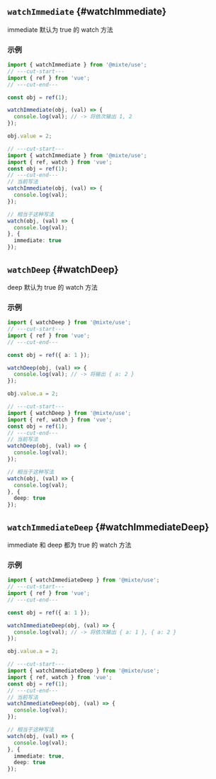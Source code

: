 ## `watchImmediate` {#watchImmediate}

immediate 默认为 true 的 watch 方法

### 示例

```ts twoslash
import { watchImmediate } from '@mixte/use';
// ---cut-start---
import { ref } from 'vue';
// ---cut-end---

const obj = ref(1);

watchImmediate(obj, (val) => {
  console.log(val); // -> 将依次输出 1, 2
});

obj.value = 2;
```

```ts twoslash
// ---cut-start---
import { watchImmediate } from '@mixte/use';
import { ref, watch } from 'vue';
const obj = ref(1);
// ---cut-end---
// 当前写法
watchImmediate(obj, (val) => {
  console.log(val);
});

// 相当于这种写法
watch(obj, (val) => {
  console.log(val);
}, {
  immediate: true
});
```

## `watchDeep` {#watchDeep}

deep 默认为 true 的 watch 方法

### 示例

```ts twoslash
import { watchDeep } from '@mixte/use';
// ---cut-start---
import { ref } from 'vue';
// ---cut-end---

const obj = ref({ a: 1 });

watchDeep(obj, (val) => {
  console.log(val); // -> 将输出 { a: 2 }
});

obj.value.a = 2;
```

```ts twoslash
// ---cut-start---
import { watchDeep } from '@mixte/use';
import { ref, watch } from 'vue';
const obj = ref(1);
// ---cut-end---
// 当前写法
watchDeep(obj, (val) => {
  console.log(val);
});

// 相当于这种写法
watch(obj, (val) => {
  console.log(val);
}, {
  deep: true
});
```

## `watchImmediateDeep` {#watchImmediateDeep}

immediate 和 deep 都为 true 的 watch 方法

### 示例

```ts twoslash
import { watchImmediateDeep } from '@mixte/use';
// ---cut-start---
import { ref } from 'vue';
// ---cut-end---

const obj = ref({ a: 1 });

watchImmediateDeep(obj, (val) => {
  console.log(val); // -> 将依次输出 { a: 1 }, { a: 2 }
});

obj.value.a = 2;
```

```ts twoslash
// ---cut-start---
import { watchImmediateDeep } from '@mixte/use';
import { ref, watch } from 'vue';
const obj = ref(1);
// ---cut-end---
// 当前写法
watchImmediateDeep(obj, (val) => {
  console.log(val);
});

// 相当于这种写法
watch(obj, (val) => {
  console.log(val);
}, {
  immediate: true,
  deep: true
});
```
